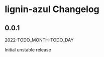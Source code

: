 # lignin-azul Changelog

<!-- markdownlint-disable no-trailing-punctuation -->

## 0.0.1

2022-TODO_MONTH-TODO_DAY

Initial unstable release
